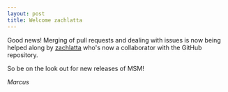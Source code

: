 ```yaml
---
layout: post
title: Welcome zachlatta
---
```


Good news! Merging of pull requests and dealing with issues is now being helped along by [zachlatta](https://github.com/zachlatta) who's now a collaborator with the GitHub repository.

So be on the look out for new releases of MSM!

*Marcus*